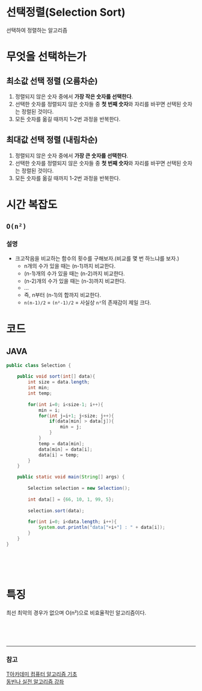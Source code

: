 # 선택정렬(Selection Sort)
선택하여 정렬하는 알고리즘

# 무엇을 선택하는가
## 최소값 선택 정렬 (오름차순)
1. 정렬되지 않은 숫자 중에서 **가장 작은 숫자를 선택한다**.
2. 선택한 숫자를 정렬되지 않은 숫자들 중 **첫 번째 숫자**와 자리를 바꾸면 선택된 숫자는 정렬된 것이다.
3. 모든 숫자를 옮길 때까지 1-2번 과정을 반복한다.


## 최대값 선택 정렬 (내림차순)
1. 정렬되지 않은 숫자 중에서 **가장 큰 숫자를 선택한다**.
2. 선택한 숫자를 정렬되지 않은 숫자들 중 **첫 번째 숫자**와 자리를 바꾸면 선택된 숫자는 정렬된 것이다.
3. 모든 숫자를 옮길 때까지 1-2번 과정을 반복한다. 

# 시간 복잡도
## `O(n²)` 

### 설명

- 크고작음을 비교하는 함수의 횟수를 구해보자.(비교를 몇 번 하느냐를 보자.)
    - n개의 수가 있을 때는 (n-1)까지 비교한다. 
    - (n-1)개의 수가 있을 때는 (n-2)까지 비교한다.
    - (n-2)개의 수가 있을 때는 (n-3)까지 비교한다.
    - ... 
    - 즉, n부터 (n-1)의 합까지 비교한다.
    - `n(n-1)/2` = `(n²-1)/2` = 사실상 `n²`의 존재감이 제일 크다.


# 코드
## JAVA
```java
public class Selection {
    
    public void sort(int[] data){
        int size = data.length;
        int min; 
        int temp;
        
        for(int i=0; i<size-1; i++){ 
            min = i;
            for(int j=i+1; j<size; j++){
                if(data[min] > data[j]){
                    min = j;
                }
            }
            temp = data[min];
            data[min] = data[i];
            data[i] = temp;
        }
    }

    public static void main(String[] args) {
            
        Selection selection = new Selection();
        
        int data[] = {66, 10, 1, 99, 5};
 
        selection.sort(data);
 
        for(int i=0; i<data.length; i++){
            System.out.println("data["+i+"] : " + data[i]);
        }
    }
}
```
<br><br><br>

# 특징
최선 최악의 경우가 없으며 O(n²)으로 비효율적인 알고리즘이다.


<br><br><br>

* * *
### 참고
[T아카데미 컴퓨터 알고리즘 기초](https://youtu.be/x2nOeHlIbNc) <br>
[동빈나 실전 알고리즘 강좌](https://youtu.be/8ZiSzteFRYc)